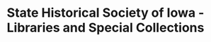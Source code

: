 ---
layout: repo
title: "State Historical Society of Iowa - Libraries and Special Collections"
id: 11985
permalink: repos/11985/
---